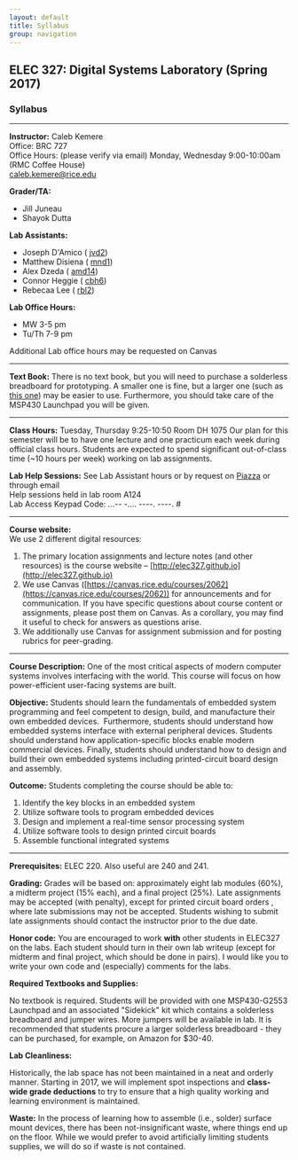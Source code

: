 ```yaml
---
layout: default
title: Syllabus
group: navigation
---
```


## ELEC 327: Digital Systems Laboratory (Spring 2017)

### Syllabus

***

**Instructor:**
Caleb Kemere  
Office: BRC 727  
Office Hours: (please verify via email) Monday, Wednesday 9:00-10:00am (RMC Coffee House)  
caleb.kemere@rice.edu

**Grader/TA:**
  - Jill Juneau
  - Shayok Dutta

**Lab Assistants:**
  - Joseph D'Amico ( [jvd2](mailto:jvd2@rice.edu))
  - Matthew Disiena ( [mnd1](mailto:mnd1@rice.edu))
  - Alex Dzeda ( [amd14](mailto:amd14@rice.edu))
  - Connor Heggie ( [cbh6](mailto:cbh6@rice.edu))
  - Rebecaa Lee ( [rbl2](mailto:rbl2@rice.edu))

**Lab Office Hours:**
  - MW 3-5 pm
  - Tu/Th 7-9 pm

Additional Lab office hours may be requested on Canvas

---
**Text Book:** There is no text book, but you will need to purchase a solderless breadboard for
prototyping. A smaller one is fine, but a larger one (such as
[this
one](https://www.amazon.com/Circuit-Test-MB-106-Breadboard-175x230mm-Holes/dp/B008MOLEGK/)) may
be easier to use. Furthermore, you should take care of the MSP430 Launchpad you will be given.

---

**Class Hours:** Tuesday, Thursday 9:25-10:50 Room DH 1075
Our plan for this semester will be to have one lecture and one practicum each week during
official class hours.  Students are expected to spend significant out-of-class time (~10 hours
per week) working on lab assignments.

**Lab Help Sessions:** See Lab Assistant hours or by request on [Piazza](https://piazza.com/class/ijk6s504wdz2uw) or through email  
Help sessions held in lab room A124                                                                                     
Lab Access Keypad Code: ...-- -.... ----. ----. #

---

**Course website:**  
We use 2 different digital resources:

1. The primary location assignments and lecture notes (and other resources) is the course
website – [http://elec327.github.io](http://elec327.github.io)
2. We use Canvas ([https://canvas.rice.edu/courses/2062](https://canvas.rice.edu/courses/2062))
for announcements and for communication. If you have specific questions about course content or
assignments, please post them on Canvas. As a corollary, you may find it useful to check for
answers as questions arise.
3. We additionally use Canvas for assignment submission and for posting rubrics for peer-grading.

---

**Course Description:** One of the most critical aspects of modern computer systems involves
interfacing with the world. This course will focus on how power-efficient user-facing systems
are built.

**Objective:** Students should learn the fundamentals of embedded system programming and feel
competent to design, build, and manufacture their own embedded devices. &nbsp;Furthermore,
students should understand how embedded systems interface with external peripheral devices.
Students should understand how application-specific blocks enable modern commercial devices.
Finally, students should understand how to design and build their own embedded systems
including printed-circuit board design and assembly.

**Outcome:** Students completing the course should be able to:

1. Identify the key blocks in an embedded system
2. Utilize software tools to program embedded devices
3. Design and implement a real-time sensor processing system
4. Utilize software tools to design printed circuit boards
5. Assemble functional integrated systems

---

**Prerequisites:** ELEC 220. Also useful are 240 and 241.

**Grading:** Grades will be based on: approximately eight lab modules (60%), a midterm project
(15% each), and a final project (25%). Late assignments may be accepted (with penalty), except
for printed circuit board orders , where late submissions may not be accepted. Students wishing
to submit late assignments should contact the instructor prior to the due date.

**Honor code:**  You are encouraged to work **with** other students in ELEC327 on the labs. Each
student should turn in their own lab writeup (except for midterm and final project, which
should be done in pairs). I would like you to write your own code and (especially) comments for
the labs.

**Required Textbooks and Supplies:**

No textbook is required. Students will be provided with one MSP430-G2553
Launchpad and an associated "Sidekick" kit which contains a solderless breadboard
and jumper wires. More jumpers will be available in lab. It is recommended
that students procure a larger solderless breadboard - they can be purchased,
for example, on Amazon for $30-40.

**Lab Cleanliness:**

Historically, the lab space has not been maintained in a neat and orderly manner.
Starting in 2017, we will implement spot inspections and **class-wide grade
deductions** to try to ensure that a high quality working and learning environment
is maintained.

**Waste:** In the process of learning how to assemble (i.e., solder) surface mount devices,
there has been not-insignificant waste, where things end up on the floor. While
we would prefer to avoid artificially limiting students supplies, we will do so
if waste is not contained.
